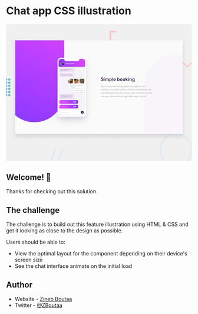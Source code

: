# Chat app CSS illustration

![Design preview for the Chat app CSS illustration coding challenge](Design/desktop-preview.jpg)

## Welcome! 👋

Thanks for checking out this solution.

## The challenge

The challenge is to build out this feature illustration using HTML & CSS and get it looking as close to the design as possible.

Users should be able to:

- View the optimal layout for the component depending on their device's screen size
- See the chat interface animate on the initial load

## Author

- Website - [Zineb Boutaa](https://zineb-bou.github.io/)
- Twitter - [@ZBoutaa](https://twitter.com/ZBoutaa)
